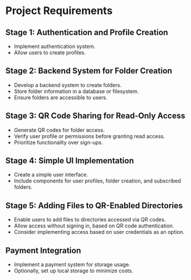 # Project Requirements

## Stage 1: Authentication and Profile Creation

- Implement authentication system.
- Allow users to create profiles.

## Stage 2: Backend System for Folder Creation

- Develop a backend system to create folders.
- Store folder information in a database or filesystem.
- Ensure folders are accessible to users.

## Stage 3: QR Code Sharing for Read-Only Access

- Generate QR codes for folder access.
- Verify user profile or permissions before granting read access.
- Prioritize functionality over sign-ups.

## Stage 4: Simple UI Implementation

- Create a simple user interface.
- Include components for user profiles, folder creation, and subscribed folders.

## Stage 5: Adding Files to QR-Enabled Directories

- Enable users to add files to directories accessed via QR codes.
- Allow access without signing in, based on QR code authentication.
- Consider implementing access based on user credentials as an option.

## Payment Integration

- Implement a payment system for storage usage.
- Optionally, set up local storage to minimize costs.
